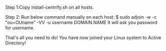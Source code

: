 Step 1:Copy install-centrify.sh on all hosts.

Step 2: Run below command manually on each host:
$ sudo adjoin -w -c "ou=OUname" -VV  -u username  DOMAIN.NAME
It will ask you password for username.

That's all you need to do!
You have now joined your Linux system to Active Directory! 

